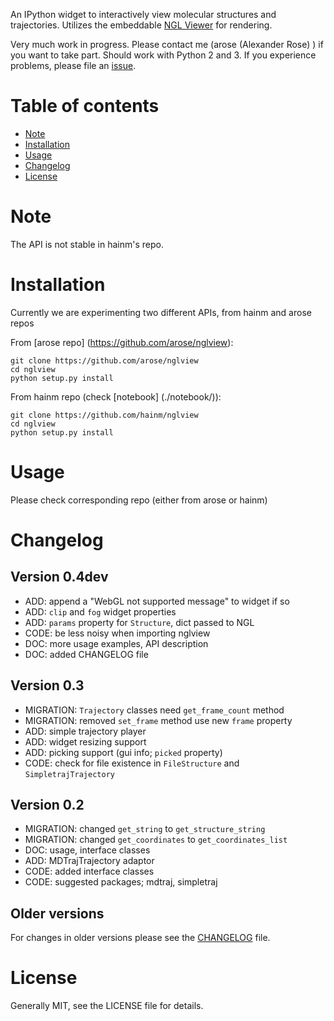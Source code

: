 An IPython widget to interactively view molecular structures and trajectories. Utilizes the embeddable [NGL Viewer](https://github.com/arose/ngl) for rendering.

Very much work in progress. Please contact me (arose (Alexander Rose) ) if you want to take part. Should work with Python 2 and 3. If you experience problems, please file an [issue](https://github.com/arose/nglview/issues).


Table of contents
=================

* [Note](#note)
* [Installation](#installation)
* [Usage](#usage)
* [Changelog](#changelog)
* [License](#license)

Note
====

The API is not stable in hainm's repo.

Installation
============

Currently we are experimenting two different APIs, from hainm and arose repos

From [arose repo] (https://github.com/arose/nglview):

    git clone https://github.com/arose/nglview
    cd nglview
    python setup.py install

From hainm repo (check [notebook] (./notebook/)):

    git clone https://github.com/hainm/nglview
    cd nglview
    python setup.py install


Usage
=====

Please check corresponding repo (either from arose or hainm)

Changelog
=========

Version 0.4dev
--------------

* ADD: append a "WebGL not supported message" to widget if so
* ADD: `clip` and `fog` widget properties
* ADD: `params` property for `Structure`, dict passed to NGL
* CODE: be less noisy when importing nglview
* DOC: more usage examples, API description
* DOC: added CHANGELOG file


Version 0.3
-----------

* MIGRATION: `Trajectory` classes need `get_frame_count` method
* MIGRATION: removed `set_frame` method use new `frame` property
* ADD: simple trajectory player
* ADD: widget resizing support
* ADD: picking support (gui info; `picked` property)
* CODE: check for file existence in `FileStructure` and `SimpletrajTrajectory`


Version 0.2
-----------

* MIGRATION: changed `get_string` to `get_structure_string`
* MIGRATION: changed `get_coordinates` to `get_coordinates_list`
* DOC: usage, interface classes
* ADD: MDTrajTrajectory adaptor
* CODE: added interface classes
* CODE: suggested packages; mdtraj, simpletraj


Older versions
--------------

For changes in older versions please see the [CHANGELOG](CHANGELOG.md) file.


License
=======

Generally MIT, see the LICENSE file for details.
